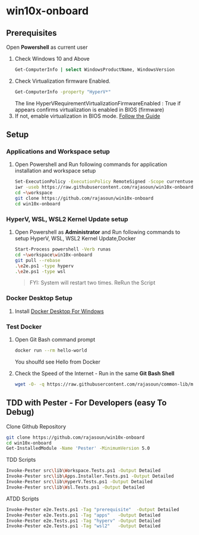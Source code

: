 # win10x-onboard

## Prerequisites

Open **Powershell** as current user

1. Check Windows 10 and Above 
    ```sh
    Get-ComputerInfo | select WindowsProductName, WindowsVersion
    ```
1. Check Virtualization firmware Enabled.
    ```sh
    Get-ComputerInfo -property "HyperV*"
    ```
    The line HyperVRequirementVirtualizationFirmwareEnabled    : True if appears confirms virtualization is enabled in BIOS (firmware)
1. If not, emable virtualization in BIOS mode. [Follow the Guide](https://www.geeksforgeeks.org/how-to-enable-virtualization-vt-x-in-windows-10-bios/)

## Setup 

### Applications and Workspace setup

1. Open Powershell and Run following commands for application installation and workspace setup

    ```sh
    Set-ExecutionPolicy -ExecutionPolicy RemoteSigned -Scope currentuser
    iwr -useb https://raw.githubusercontent.com/rajasoun/win10x-onboard/main/e2e.ps1 | iex 
    cd ~\workspace
    git clone https://github.com/rajasoun/win10x-onboard
    cd win10x-onboard
    ```

### HyperV, WSL, WSL2 Kernel Update setup

1. Open Powershell as **Administrator** and Run following commands to setup HyperV, WSL, WSL2 Kernel Update,Docker

    ```sh
    Start-Process powershell -Verb runas
    cd ~\workspace\win10x-onboard
    git pull --rebase
    .\e2e.ps1 -type hyperv
    .\e2e.ps1 -type wsl
    ```
    > FYI: System will restart two times. ReRun the Script 

### Docker Desktop Setup

1. Install [Docker Desktop For Windows](https://docs.docker.com/desktop/windows/install/)


### Test Docker

1. Open Git Bash command prompt
    ```sh
    docker run --rm hello-world
    ```
    You shoulfd see Hello from Docker

1. Check the Speed of the Internet  - Run in the same **Git Bash Shell**
    ```sh
    wget -O- -q https://raw.githubusercontent.com/rajasoun/common-lib/main/docker/speed.sh | bash 
    ```


## TDD with Pester - For Developers (easy To Debug)

Clone Github Repository
```sh
git clone https://github.com/rajasoun/win10x-onboard
cd win10x-onboard
Get-InstalledModule -Name 'Pester' -MinimumVersion 5.0
```

TDD Scripts
```sh
Invoke-Pester src\lib\Workspace.Tests.ps1 -Output Detailed
Invoke-Pester src\lib\Apps.Installer.Tests.ps1 -Output Detailed
Invoke-Pester src\lib\HyperV.Tests.ps1 -Output Detailed
Invoke-Pester src\lib\Wsl.Tests.ps1 -Output Detailed
```

ATDD Scripts

```sh
Invoke-Pester e2e.Tests.ps1 -Tag "prerequisite"  -Output Detailed
Invoke-Pester e2e.Tests.ps1 -Tag "apps"   -Output Detailed
Invoke-Pester e2e.Tests.ps1 -Tag "hyperv" -Output Detailed
Invoke-Pester e2e.Tests.ps1 -Tag "wsl2"   -Output Detailed
```